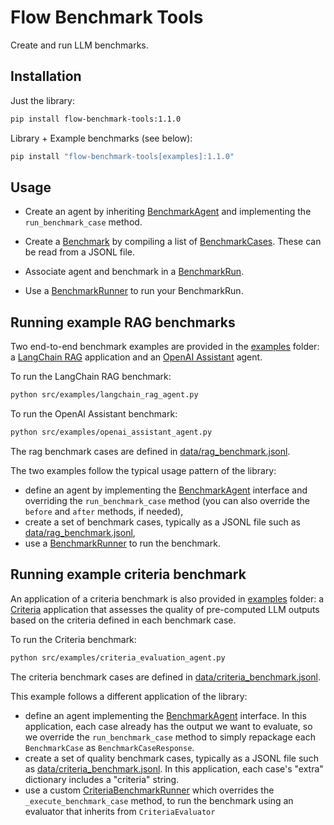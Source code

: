 # Flow Benchmark Tools

Create and run LLM benchmarks.

## Installation

Just the library:
```sh
pip install flow-benchmark-tools:1.1.0
```

Library + Example benchmarks (see below):
```sh
pip install "flow-benchmark-tools[examples]:1.1.0"
```

## Usage

* Create an agent by inheriting [BenchmarkAgent](src/recursiveai/benchmark/api/benchmark_agent.py) and implementing the `run_benchmark_case` method.

* Create a [Benchmark](src/recursiveai/benchmark/api/benchmark.py) by compiling a list of [BenchmarkCases](src/recursiveai/benchmark/api/benchmark_case.py). These can be read from a JSONL file.

* Associate agent and benchmark in a [BenchmarkRun](src/recursiveai/benchmark/api/benchmark_run.py).

* Use a [BenchmarkRunner](src/recursiveai/benchmark/api/benchmark_runner.py) to run your BenchmarkRun.

## Running example RAG benchmarks

Two end-to-end benchmark examples are provided in the [examples](src/examples) folder: a [LangChain RAG](src/examples/langchain_rag_agent.py) application and an [OpenAI Assistant](src/examples/openai_assistant_agent.py) agent.

To run the LangChain RAG benchmark:
```sh
python src/examples/langchain_rag_agent.py
```

To run the OpenAI Assistant benchmark:
```sh
python src/examples/openai_assistant_agent.py
```

The rag benchmark cases are defined in [data/rag_benchmark.jsonl](data/rag_benchmark.jsonl).

The two examples follow the typical usage pattern of the library:
* define an agent by implementing the [BenchmarkAgent](src/recursiveai/benchmark/api/benchmark_agent.py) interface and overriding the `run_benchmark_case` method (you can also override the `before` and `after` methods, if needed),
* create a set of benchmark cases, typically as a JSONL file such as [data/rag_benchmark.jsonl](data/rag_benchmark.jsonl),
* use a [BenchmarkRunner](src/recursiveai/benchmark/api/benchmark_runner.py) to run the benchmark.

## Running example criteria benchmark

An application of a criteria benchmark is also provided in [examples](src/examples) folder: a [Criteria](src/examples/criteria_evaluation_agent.py) application that assesses the quality of pre-computed LLM outputs based on the criteria defined in each benchmark case.

To run the Criteria benchmark:
```sh
python src/examples/criteria_evaluation_agent.py
```

The criteria benchmark cases are defined in [data/criteria_benchmark.jsonl](data/criteria_benchmark.jsonl).

This example follows a different application of the library:
* define an agent implementing the [BenchmarkAgent](src/recursiveai/benchmark/api/benchmark_agent.py) interface. In this application, each case already has the output we want to evaluate, so we override the `run_benchmark_case` method to simply repackage each `BenchmarkCase` as `BenchmarkCaseResponse`.
* create a set of quality benchmark cases, typically as a JSONL file such as [data/criteria_benchmark.jsonl](data/criteria_benchmark.jsonl). In this application, each case's "extra" dictionary includes a "criteria" string. 
* use a custom [CriteriaBenchmarkRunner](src/recursiveai/benchmark/api/benchmark_runner.py) which overrides the `_execute_benchmark_case` method, to run the benchmark using an evaluator that inherits from `CriteriaEvaluator`
